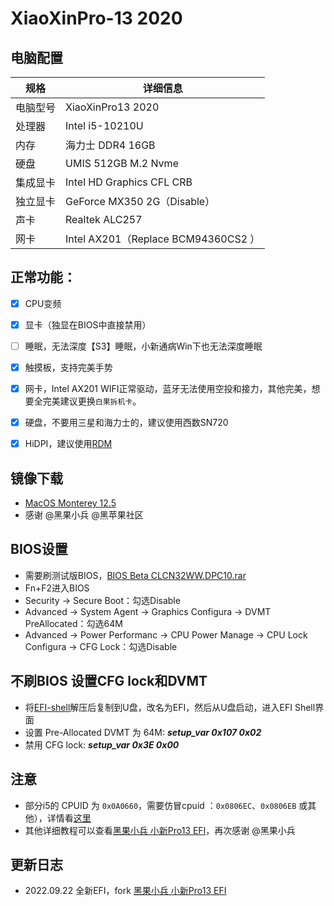 # XiaoXinPro-13 2020
## 电脑配置

| 规格   | 详细信息                              |
|------|-----------------------------------|
| 电脑型号 | XiaoXinPro13 2020                 |
| 处理器  | Intel i5-10210U                   |
| 内存   | 海力士 DDR4 16GB                     |
| 硬盘   | UMIS 512GB M.2 Nvme               |
| 集成显卡 | Intel HD Graphics CFL CRB                      |
| 独立显卡 | GeForce MX350 2G（Disable）         |
| 声卡   | Realtek ALC257                    |
| 网卡   | Intel AX201（Replace BCM94360CS2 ） |


## 正常功能：
- [x] CPU变频
- [x] 显卡（独显在BIOS中直接禁用）
- [ ] 睡眠，无法深度【S3】睡眠，小新通病Win下也无法深度睡眠
- [x] 触摸板，支持完美手势
- [x] 网卡，Intel AX201 WIFI正常驱动，蓝牙无法使用空投和接力，其他完美，想要全完美建议更换`白果拆机卡`。
- [x] 硬盘，不要用三星和海力士的，建议使用西数SN720
- [x] HiDPI，建议使用[RDM](https://github.com/haoyaxuan/XiaoXinPro-13-hackintosh/raw/main/hackintool/RDM.zip)


## 镜像下载
-  [MacOS Monterey 12.5](https://osx.cx/macos-monterey-12-5-21f79.html)
- 感谢 @黑果小兵 @黑苹果社区


## BIOS设置
* 需要刷测试版BIOS，[BIOS Beta CLCN32WW.DPC10.rar](https://github.com/haoyaxuan/XiaoXinPro-13-hackintosh/raw/main/hackintool/BIOS%20Beta%20CLCN32WW.DPC10.rar)
* Fn+F2进入BIOS
* Security -> Secure Boot：勾选Disable
* Advanced -> System Agent -> Graphics Configura -> DVMT PreAllocated：勾选64M
* Advanced -> Power Performanc -> CPU Power Manage -> CPU Lock Configura -> CFG Lock：勾选Disable


## 不刷BIOS 设置CFG lock和DVMT
* 将[EFI-shell](https://github.com/haoyaxuan/XiaoXinPro-13-hackintosh/raw/main/hackintool/EFI-shell.zip)解压后复制到U盘，改名为EFI，然后从U盘启动，进入EFI Shell界面
* 设置 Pre-Allocated DVMT 为 64M:
  ***setup_var 0x107 0x02***
* 禁用 CFG lock:
  ***setup_var 0x3E 0x00***


## 注意
- 部分i5的 CPUID 为 `0x0A0660`，需要仿冒cpuid ：`0x0806EC`、`0x0806EB` 或其他），详情看[这里](https://github.com/daliansky/XiaoXinPro-13-hackintosh/wiki/%E6%9F%A5%E7%9C%8B%E6%9C%AC%E6%9C%BACPUID)
- 其他详细教程可以查看[黑果小兵 小新Pro13 EFI](https://github.com/daliansky/XiaoXinPro-13-hackintosh)，再次感谢 @黑果小兵


## 更新日志
- 2022.09.22 全新EFI，fork [黑果小兵 小新Pro13 EFI](https://github.com/daliansky/XiaoXinPro-13-hackintosh)
